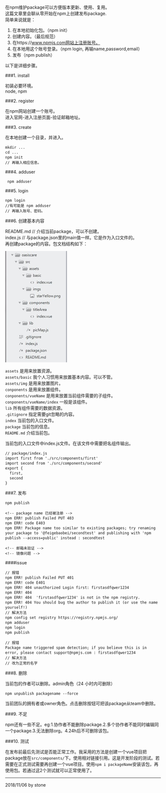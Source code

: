 在npm维护package可以方便版本更新、使用、复用。  
这篇文章里会聊从零开始在npm上创建发布package.  
简单来说就是：  

1. 在本地初始化包。（npm init）  
2. 创建内容。（最后规范）  
3. 在https://www.npmjs.com网站上注册账号。  
4. 在本地用这个账号登录。（npm login, 再输name,password,email）  
5. 发布（npm publish）

以下是详细步骤。  

###1. install

初装必要环境。  
node, npm  

###2. register 

在npm网站创建一个账号。  
进入官网-进入注册页面-验证邮箱地址。  

###3. create

在本地创建一个目录，并进入。  

    mkdir ...
    cd ...
    npm init
    // 再输入相应信息。

###4. adduser

     npm adduser

###5. login

    npm login
    //有可能是 npm adduser
    // 再输入账号、密码。

###6. 创建基本内容

README.md // 介绍当前package，可以不创建。  
index.js // 与package.json里的main值一样。它是作为入口文件的。  
再创建package的内容。包文档结构如下：  

![](../image/npm/docuConstruct.jpg)  

`assets` 是用来放置资源。  
`assets/basic` 我个人习惯用来放置基本内容。可以不管。  
`assets/img` 是用来放置图片。  
`conponents` 是用来放置组件。  
`conponents/vueName` 是用来放置当前组件需要的子组件。  
`conponents/vueName/index` 一般是该组件。  
`lib` 所有组件需要的数据资源。  
`.gitignore` 指定需要git忽略的内容。  
`index` 当前包的入口文件。  
`package` 当前包的信息。  
`README.md` 介绍当前包。  

当前包的入口文件中index.js文件。在该文件中需要把名组件输出。  

    // package/index.js
    import first from './src/components/first'
    import second from './src/components/second'
    export {
      first,
      second
    }



###7. 发布

    npm publish

    <!-- package name 已经被注册 -->
    npm ERR! publish Failed PUT 403
    npm ERR! code E403
    npm ERR! Package name too similar to existing packages; try renaming your package to '@feigebaobei/secondtest' and publishing with 'npm publish --access=public' instead : secondtest

    <!-- 邮箱未验证 -->
    <!-- 镜像问题 -->

####issue

    // 报错
    npm ERR! publish Failed PUT 401
    npm ERR! code E401
    npm ERR! 404 unauthorized Login first: firstasdfqwer1234
    npm ERR! 404
    npm ERR! 404  'firstasdfqwer1234' is not in the npm registry.
    npm ERR! 404 You should bug the author to publish it (or use the name yourself!)
    // 解决方法
    npm config set registry https://registry.npmjs.org/
    npm adduser
    npm login
    npm publish

    // 报错
    Package name triggered spam detection; if you believe this is in error, please contact support@npmjs.com : firstasdfqwer1234
    // 解决方法
    // 改为正常的名字

###8. 删除

当前包的作者可以删除。admin角色（24 小时内可删除）

    npm unpublish packagename --force

当前团队的拥有者或owner角色。点击删除按钮可把该package从team中删除。  

###9. 不足

npm还有一些不足。eg:1.协作者不能删除package.2.多个协作者不能同时编辑同一个package.3.无法删除org。4.24h后不可删除该包。  

###10. 测试

在发布前最后先测试是否能正常工作。我采用的方法是创建一个vue项目把package放在`src/components/`下。使用相对链接引用。这是开发阶段的测试。若需要在正式测试需要再创建一个vue项目。使用`npm i packageName`安装该包，再使用包。若通过这2个测试就可以正常使用了。  


---
2018/11/06 by stone